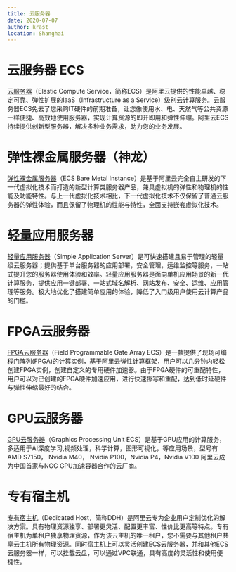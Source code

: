 ```yaml
---
title: 云服务器
date: 2020-07-07
author: krast
location: Shanghai  
---
```


# 云服务器 ECS

[云服务器][1]（Elastic Compute Service，简称ECS）是阿里云提供的性能卓越、稳定可靠、弹性扩展的IaaS（Infrastructure as a Service）级别云计算服务。云服务器ECS免去了您采购IT硬件的前期准备，让您像使用水、电、天然气等公共资源一样便捷、高效地使用服务器，实现计算资源的即开即用和弹性伸缩。阿里云ECS持续提供创新型服务器，解决多种业务需求，助力您的业务发展。

# 弹性裸金属服务器（神龙）

[弹性裸金属服务器][2]（ECS Bare Metal Instance）是基于阿里云完全自主研发的下一代虚拟化技术而打造的新型计算类服务器产品，兼具虚拟机的弹性和物理机的性能及功能特性。与上一代虚拟化技术相比，下一代虚拟化技术不仅保留了普通云服务器的弹性体验，而且保留了物理机的性能与特性，全面支持嵌套虚拟化技术。

# 轻量应用服务器

[轻量应用服务器][3]（Simple Application Server）是可快速搭建且易于管理的轻量级云服务器；提供基于单台服务器的应用部署，安全管理，运维监控等服务，一站式提升您的服务器使用体验和效率。轻量应用服务器是面向单机应用场景的新一代计算服务，提供应用一键部署、一站式域名解析、网站发布、安全、运维、应用管理等服务。极大地优化了搭建简单应用的体验，降低了入门级用户使用云计算产品的门槛。

# FPGA云服务器

[FPGA云服务器][4]（Field Programmable Gate Array ECS）是一款提供了现场可编程门阵列(FPGA)的计算实例，基于阿里云弹性计算框架，用户可以几分钟内轻松创建FPGA实例，创建自定义的专用硬件加速器。由于FPGA硬件的可重配特性，用户可以对已创建的FPGA硬件加速应用，进行快速擦写和重配，达到低时延硬件与弹性伸缩最好的结合。

# GPU云服务器

[GPU云服务器][5]（Graphics Processing Unit ECS）是基于GPU应用的计算服务，多适用于AI深度学习,视频处理，科学计算，图形可视化，等应用场景，型号有AMD S7150， Nvidia M40， Nvidia P100，Nvidia P4，Nvidia V100
阿里云成为中国首家与NGC GPU加速容器合作的云厂商。

# 专有宿主机

[专有宿主机][6]（Dedicated Host，简称DDH）是阿里云专为企业用户定制优化的解决方案。具有物理资源独享、部署更灵活、配置更丰富、性价比更高等特点。专有宿主机为单租户独享物理资源，作为该云主机的唯一租户，您不需要与其他租户共享云主机所有物理资源。同时宿主机上可以灵活创建ECS云服务器，并和其他ECS云服务器一样，可以挂载云盘，可以通过VPC联通，具有高度的灵活性和使用便捷性。

[1]: https://www.aliyun.com/product/ecs "ecs"
[2]: https://www.aliyun.com/product/ebm "ebm"
[3]: https://www.aliyun.com/product/swas "swas"
[4]: https://www.aliyun.com/product/ecs/fpga "fpga"
[5]: https://www.aliyun.com/product/ecs/gpu "gpu"
[6]: https://www.aliyun.com/product/ddh "ddh"